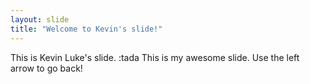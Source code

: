 ```yaml
---
layout: slide
title: "Welcome to Kevin's slide!"
---
```

This is Kevin Luke's slide. :tada
This is my awesome slide.
Use the left arrow to go back!
